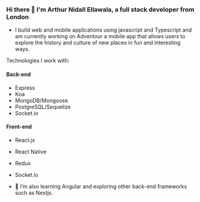 ### Hi there 👋 I'm Arthur Nidall Ellawala, a full stack developer from London

- I build web and mobile applications using javascript and Typescript and am currently working on Adventour a mobile app that allows users to explore the history and culture of new places in fun and interesting ways. 

Technologies I work with:
#### Back-end
- Express
- Koa
- MongoDB/Mongoose
- PostgreSQL/Sequelize
- Socket.io

#### Front-end
- React.js
- React Native
- Redux
- Socket.io


- 🌱 I’m also learning Angular and exploring other back-end frameworks such as Nestjs. 


<!--
**NidalEllawala/NidalEllawala** is a ✨ _special_ ✨ repository because its `README.md` (this file) appears on your GitHub profile.

Here are some ideas to get you started:

- 🔭 I’m currently working on ...
- 🌱 I’m currently learning ...
- 👯 I’m looking to collaborate on ...
- 🤔 I’m looking for help with ...
- 💬 Ask me about ...
- 📫 How to reach me: ...
- 😄 Pronouns: ...
- ⚡ Fun fact: ...
-->

